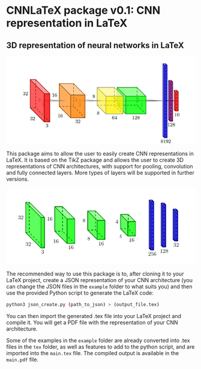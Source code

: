 # CNNLaTeX package v0.1: CNN representation in LaTeX

## 3D representation of neural networks in LaTeX

![Example of a CNN representation](./imgs/rainbow.png)



This package aims to allow the user to easily create CNN representations in LaTeX. It is based on the TikZ package and allows the user to create 3D representations of CNN architectures, with support for pooling, convolution and fully connected layers. More types of layers will be supported in further versions.

![Example of a convolutional encoder representation](./imgs/conv_encoder.png)


The recommended way to use this package is to, after cloning it to your LaTeX project, create a JSON representation of your CNN architecture (you can change the JSON files in the `example` folder to what suits you) and then use the provided Python script to generate the LaTeX code:

```bash
python3 json_create.py (path_to_json) > (output_file.tex)
```

You can then import the generated .tex file into your LaTeX project and compile it. You will get a PDF file with the representation of your CNN architecture.

Some of the examples in the `example` folder are already converted into .tex files in the `tex` folder, as well as features to add to the python script, and are imported into the `main.tex` file. The compiled output is available in the `main.pdf` file.